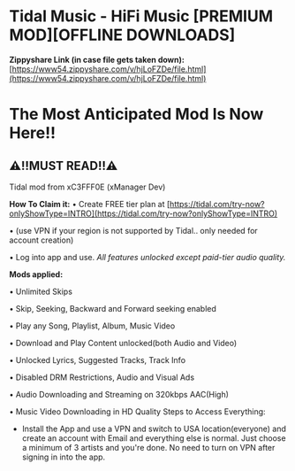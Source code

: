 # Tidal Music - HiFi Music [PREMIUM MOD][OFFLINE DOWNLOADS]

**Zippyshare Link (in case file gets taken down):** [https://www54.zippyshare.com/v/hjLoFZDe/file.html](https://www54.zippyshare.com/v/hjLoFZDe/file.html)

# The Most Anticipated Mod Is Now Here‼️

## ⚠️‼️MUST READ‼️⚠️

Tidal mod from xC3FFF0E (xManager Dev)

**How To Claim it:** • Create FREE tier plan at [https://tidal.com/try-now?onlyShowType=INTRO](https://tidal.com/try-now?onlyShowType=INTRO)

• (use VPN if your region is not supported by Tidal.. only needed for account creation)

• Log into app and use. _All features unlocked except paid-tier audio quality._

**Mods applied:**

• Unlimited Skips

• Skip, Seeking, Backward and Forward seeking enabled

• Play any Song, Playlist, Album, Music Video

• Download and Play Content unlocked(both Audio and Video)

• Unlocked Lyrics, Suggested Tracks, Track Info

• Disabled DRM Restrictions, Audio and Visual Ads

• Audio Downloading and Streaming on 320kbps AAC(High)

• Music Video Downloading in HD Quality Steps to Access Everything:

- Install the App and use a VPN and switch to USA location(everyone) and create an account with Email and everything else is normal. Just choose a minimum of 3 artists and you're done. No need to turn on VPN after signing in into the app.